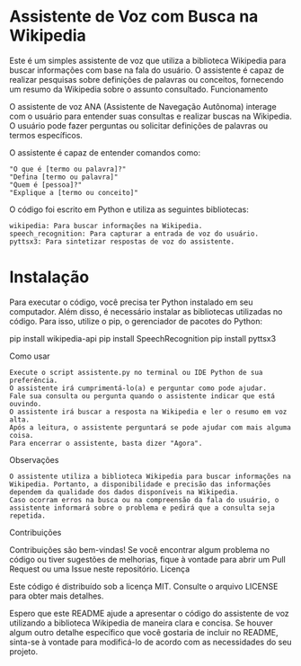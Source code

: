 # Assistente de Voz com Busca na Wikipedia

Este é um simples assistente de voz que utiliza a biblioteca Wikipedia para buscar informações com base na fala do usuário. O assistente é capaz de realizar pesquisas sobre definições de palavras ou conceitos, fornecendo um resumo da Wikipedia sobre o assunto consultado.
Funcionamento

O assistente de voz ANA (Assistente de Navegação Autônoma) interage com o usuário para entender suas consultas e realizar buscas na Wikipedia. O usuário pode fazer perguntas ou solicitar definições de palavras ou termos específicos.

O assistente é capaz de entender comandos como:

    "O que é [termo ou palavra]?"
    "Defina [termo ou palavra]"
    "Quem é [pessoa]?"
    "Explique a [termo ou conceito]"

O código foi escrito em Python e utiliza as seguintes bibliotecas:

    wikipedia: Para buscar informações na Wikipedia.
    speech_recognition: Para capturar a entrada de voz do usuário.
    pyttsx3: Para sintetizar respostas de voz do assistente.

# Instalação

Para executar o código, você precisa ter Python instalado em seu computador. Além disso, é necessário instalar as bibliotecas utilizadas no código. Para isso, utilize o pip, o gerenciador de pacotes do Python:

pip install wikipedia-api
pip install SpeechRecognition
pip install pyttsx3

Como usar

    Execute o script assistente.py no terminal ou IDE Python de sua preferência.
    O assistente irá cumprimentá-lo(a) e perguntar como pode ajudar.
    Fale sua consulta ou pergunta quando o assistente indicar que está ouvindo.
    O assistente irá buscar a resposta na Wikipedia e ler o resumo em voz alta.
    Após a leitura, o assistente perguntará se pode ajudar com mais alguma coisa.
    Para encerrar o assistente, basta dizer "Agora".

Observações

    O assistente utiliza a biblioteca Wikipedia para buscar informações na Wikipedia. Portanto, a disponibilidade e precisão das informações dependem da qualidade dos dados disponíveis na Wikipedia.
    Caso ocorram erros na busca ou na compreensão da fala do usuário, o assistente informará sobre o problema e pedirá que a consulta seja repetida.

Contribuições

Contribuições são bem-vindas! Se você encontrar algum problema no código ou tiver sugestões de melhorias, fique à vontade para abrir um Pull Request ou uma Issue neste repositório.
Licença

Este código é distribuído sob a licença MIT. Consulte o arquivo LICENSE para obter mais detalhes.

Espero que este README ajude a apresentar o código do assistente de voz utilizando a biblioteca Wikipedia de maneira clara e concisa. Se houver algum outro detalhe específico que você gostaria de incluir no README, sinta-se à vontade para modificá-lo de acordo com as necessidades do seu projeto.
